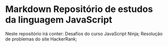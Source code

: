 # Markdown Repositório de estudos da linguagem JavaScript
Neste repositório irá conter:
Desafios do curso JavaScript Ninja;
Resolução de problemas do site HackerRank;